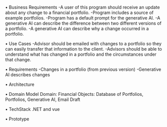 • Business Requirements 
-A user of this program should receive an update about any change to a financial portfolio. 
-Program includes a source of example portfolios. 
-Program has a default prompt for the generative AI. 
-A generative AI can describe the difference between two different versions of a portfolio. 
-A generative AI can describe why a change occurred in a portfolio.

• Use Cases 
-Advisor should be emailed with changes to a portfolio so they can easily transfer that information to the client. 
-Advisors should be able to understand what has changed in a portfolio and the circumstances under that change.

• Requirements 
-Changes in a portfolio (from previous version) 
-Generative AI describes changes

• Architecture

• Domain Model 
Domain: Financial 
Objects: Database of Portfolios, Portfolios, Generative AI, Email Draft

• TechStack
.NET and vue

• Prototype
